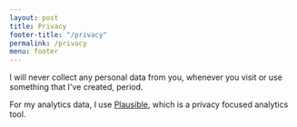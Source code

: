 ```yaml
---
layout: post
title: Privacy
footer-title: "/privacy"
permalink: /privacy
menu: footer
---
```


I will never collect any personal data from you, whenever you visit or use something that I've created, period.

For my analytics data, I use <a href="https://plausible.io/" target="_blank" rel="noopener noreferrer"> Plausible</a>, which is a privacy focused analytics tool.

